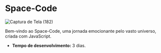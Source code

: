 # Space-Code

![Captura de Tela (182)](https://github.com/Kevincroos/Space-Code/assets/82605263/6b6ea577-24c3-4c82-b733-1587726d76a4)

Bem-vindo ao Space-Code, uma jornada emocionante pelo vasto universo, criada com JavaScript.

- **Tempo de desenvolvimento:** 3 dias.
